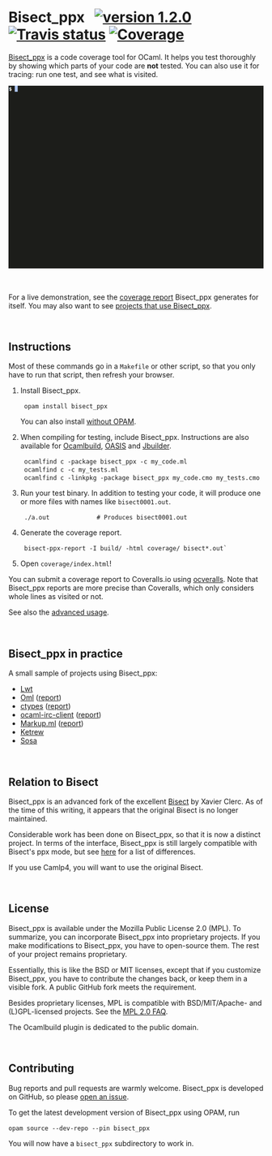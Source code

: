 # Bisect_ppx &nbsp; [![version 1.2.0][version]][releases] [![Travis status][travis-img]][travis] [![Coverage][coveralls-img]][coveralls]

[Bisect_ppx][self] is a code coverage tool for OCaml. It helps you test
thoroughly by showing which parts of your code are **not** tested. You can also
use it for tracing: run one test, and see what is visited.

[![Bisect_ppx usage example][sample]][self-coverage]

<br>

For a live demonstration, see the [coverage report][self-coverage] Bisect_ppx
generates for itself. You may also want to see
[projects that use Bisect_ppx](#bisect_ppx-in-practice).

[self]:          https://github.com/aantron/bisect_ppx
[releases]:      https://github.com/aantron/bisect_ppx/releases
[version]:       https://img.shields.io/badge/version-1.2.0-blue.svg
[self-coverage]: http://aantron.github.io/bisect_ppx/coverage/
[travis]:        https://travis-ci.org/aantron/bisect_ppx/branches
[travis-img]:    https://img.shields.io/travis/aantron/bisect_ppx/master.svg
[coveralls]:     https://coveralls.io/github/aantron/bisect_ppx?branch=master
[coveralls-img]: https://img.shields.io/coveralls/aantron/bisect_ppx/master.svg
[sample]:        https://raw.githubusercontent.com/aantron/bisect_ppx/master/doc/sample.gif



<br>

## Instructions

Most of these commands go in a `Makefile` or other script, so that you only have
to run that script, then refresh your browser.

1. Install Bisect_ppx.

        opam install bisect_ppx

   You can also install [without OPAM][without-opam].

2. When compiling for testing, include Bisect_ppx. Instructions are also
   available for [Ocamlbuild][ocamlbuild], [OASIS][oasis] and
   [Jbuilder][jbuilder].

        ocamlfind c -package bisect_ppx -c my_code.ml
        ocamlfind c -c my_tests.ml
        ocamlfind c -linkpkg -package bisect_ppx my_code.cmo my_tests.cmo

3. Run your test binary. In addition to testing your code, it will produce one
   or more files with names like `bisect0001.out`.

        ./a.out             # Produces bisect0001.out

4. Generate the coverage report.

        bisect-ppx-report -I build/ -html coverage/ bisect*.out`

5. Open `coverage/index.html`!

You can submit a coverage report to Coveralls.io using [ocveralls][ocveralls].
Note that Bisect_ppx reports are more precise than Coveralls, which only
considers whole lines as visited or not.

See also the [advanced usage][advanced].

[without-opam]: https://github.com/aantron/bisect_ppx/blob/master/doc/advanced.md#WithoutOPAM
[ocamlbuild]:   https://github.com/aantron/bisect_ppx/blob/master/doc/advanced.md#Ocamlbuild
[oasis]:        https://github.com/aantron/bisect_ppx/blob/master/doc/advanced.md#OASIS
[jbuilder]:     https://github.com/aantron/bisect_ppx/blob/master/doc/advanced.md#Jbuilder
[ocveralls]:    https://github.com/sagotch/ocveralls
[advanced]:     https://github.com/aantron/bisect_ppx/blob/master/doc/advanced.md



<br>

## Bisect_ppx in practice

A small sample of projects using Bisect_ppx:

- [Lwt][lwt]
- [Oml][oml] ([report][oml-coveralls])
- [ctypes][ctypes] ([report][ctypes-coveralls])
- [ocaml-irc-client][ocaml-irc-client] ([report][irc-coveralls])
- [Markup.ml][markupml] ([report][markupml-coveralls])
- [Ketrew][ketrew]
- [Sosa][sosa]

[lwt]:                https://github.com/ocsigen/lwt
[oml]:                https://github.com/hammerlab/oml
[oml-coveralls]:      https://coveralls.io/github/hammerlab/oml?branch=HEAD
[ctypes]:             https://github.com/ocamllabs/ocaml-ctypes
[ctypes-coveralls]:   https://coveralls.io/github/ocamllabs/ocaml-ctypes
[ocaml-irc-client]:   https://github.com/johnelse/ocaml-irc-client
[irc-coveralls]:      https://coveralls.io/github/johnelse/ocaml-irc-client
[markupml]:           https://github.com/aantron/markup.ml
[markupml-coveralls]: https://coveralls.io/github/aantron/markup.ml?branch=master
[ketrew]:             https://github.com/hammerlab/ketrew
[sosa]:               https://github.com/hammerlab/sosa



<br>

## Relation to Bisect

Bisect_ppx is an advanced fork of the excellent [Bisect][bisect] by Xavier
Clerc. As of the time of this writing, it appears that the original Bisect is
no longer maintained.

Considerable work has been done on Bisect_ppx, so that it is now a distinct
project. In terms of the interface, Bisect_ppx is still largely compatible with
Bisect's ppx mode, but see [here][differences] for a list of differences.

If you use Camlp4, you will want to use the original Bisect.

[bisect]:      http://bisect.x9c.fr/
[differences]: https://github.com/aantron/bisect_ppx/blob/master/doc/advanced.md#Differences



<br>

## License

Bisect_ppx is available under the Mozilla Public License 2.0 (MPL). To
summarize, you can incorporate Bisect_ppx into proprietary projects. If you make
modifications to Bisect_ppx, you have to open-source them. The rest of your
project remains proprietary.

Essentially, this is like the BSD or MIT licenses, except that if you customize
Bisect_ppx, you have to contribute the changes back, or keep them in a visible
fork. A public GitHub fork meets the requirement.

Besides proprietary licenses, MPL is compatible with BSD/MIT/Apache- and
(L)GPL-licensed projects. See the [MPL 2.0 FAQ][mpl-faq].

The Ocamlbuild plugin is dedicated to the public domain.

[license]: https://github.com/aantron/bisect_ppx/blob/master/LICENSE
[mpl-faq]: https://www.mozilla.org/en-US/MPL/2.0/FAQ/



<br>

## Contributing

Bug reports and pull requests are warmly welcome. Bisect_ppx is developed on
GitHub, so please [open an issue][issues].

To get the latest development version of Bisect_ppx using OPAM, run

```
opam source --dev-repo --pin bisect_ppx
```

You will now have a `bisect_ppx` subdirectory to work in.

[issues]: https://github.com/aantron/bisect_ppx/issues
